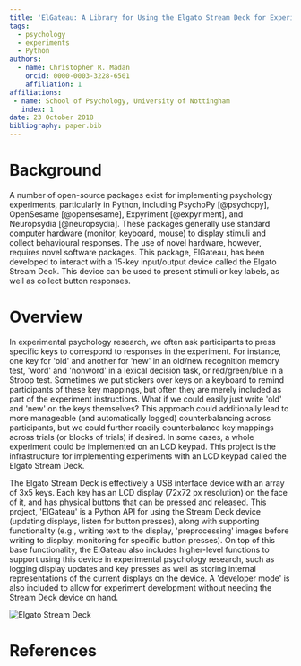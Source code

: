 ```yaml
---
title: 'ElGateau: A Library for Using the Elgato Stream Deck for Experimental Psychology Research'
tags:
  - psychology
  - experiments
  - Python
authors:
  - name: Christopher R. Madan
    orcid: 0000-0003-3228-6501
    affiliation: 1
affiliations:
 - name: School of Psychology, University of Nottingham
   index: 1
date: 23 October 2018
bibliography: paper.bib
---
```


# Background

A number of open-source packages exist for implementing psychology experiments, particularly in Python, including PsychoPy [@psychopy], OpenSesame [@opensesame], Expyriment [@expyriment], and Neuropsydia [@neuropsydia]. These packages generally use standard computer hardware (monitor, keyboard, mouse) to display stimuli and collect behavioural responses. The use of novel hardware, however, requires novel software packages. This package, ElGateau, has been developed to interact with a 15-key input/output device called the Elgato Stream Deck. This device can be used to present stimuli or key labels, as well as collect button responses.


# Overview

In experimental psychology research, we often ask participants to press specific keys to correspond to responses in the experiment. For instance, one key for 'old' and another for 'new' in an old/new recognition memory test, 'word' and 'nonword' in a lexical decision task, or red/green/blue in a Stroop test. Sometimes we put stickers over keys on a keyboard to remind participants of these key mappings, but often they are merely included as part of the experiment instructions. What if we could easily just write 'old' and 'new' on the keys themselves? This approach could additionally lead to more manageable (and automatically logged) counterbalancing across participants, but we could further readily counterbalance key mappings across trials (or blocks of trials) if desired. In some cases, a whole experiment could be implemented on an LCD keypad. This project is the infrastructure for implementing experiments with an LCD keypad called the Elgato Stream Deck.

The Elgato Stream Deck is effectively a USB interface device with an array of 3x5 keys. Each key has an LCD display (72x72 px resolution) on the face of it, and has physical buttons that can be pressed and released. This project, 'ElGateau' is a Python API for using the Stream Deck device (updating displays, listen for button presses), along with supporting functionality (e.g., writing text to the display, 'preprocessing' images before writing to display, monitoring for specific button presses). On top of this base functionality, the ElGateau also includes higher-level functions to support using this device in experimental psychology research, such as logging display updates and key presses as well as storing internal representations of the current displays on the device. A 'developer mode' is also included to allow for experiment development without needing the Stream Deck device on hand.

![Elgato Stream Deck](https://cdn.vox-cdn.com/uploads/chorus_image/image/54298497/91fukDTbNVL._SL1500_.0.jpg)

# References
